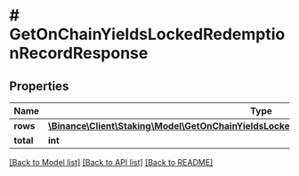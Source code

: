 # # GetOnChainYieldsLockedRedemptionRecordResponse

## Properties

Name | Type | Description | Notes
------------ | ------------- | ------------- | -------------
**rows** | [**\Binance\Client\Staking\Model\GetOnChainYieldsLockedRedemptionRecordResponseRowsInner[]**](GetOnChainYieldsLockedRedemptionRecordResponseRowsInner.md) |  | [optional]
**total** | **int** |  | [optional]

[[Back to Model list]](../../README.md#models) [[Back to API list]](../../README.md#endpoints) [[Back to README]](../../README.md)
